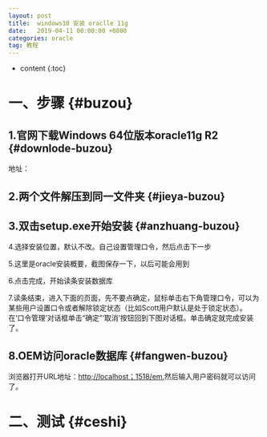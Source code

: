 ```yaml
---
layout: post
title:  windows10 安装 oraclle 11g
date:   2019-04-11 00:00:00 +0800
categories: oracle
tag: 教程
---
```


* content
{:toc}



一、步骤    {#buzou}
====================================================

1.官网下载Windows 64位版本oracle11g R2     {#downlode-buzou}
------------------

地址：


2.两个文件解压到同一文件夹      {#jieya-buzou}
-------------------------

3.双击setup.exe开始安装     {#anzhuang-buzou}
------------------------

4.选择安装位置，默认不改。自己设置管理口令，然后点击下一步

5.这里是oracle安装概要，截图保存一下，以后可能会用到

6.点击完成，开始读条安装数据库






7.读条结束，进入下面的页面，先不要点确定，鼠标单击右下角管理口令，可以为某些用户设置口令或者解除锁定状态（比如Scott用户默认是处于锁定状态）。在‘口令管理’对话框单击“确定”‘取消’按钮回到下图对话框。单击确定就完成安装了。

8.OEM访问oracle数据库      {#fangwen-buzou}
----------------------

浏览器打开URL地址：[http;//localhost；1518/em](http;//localhost；1518/em),然后输入用户密码就可以访问了。

二、测试      {#ceshi}
============================================
